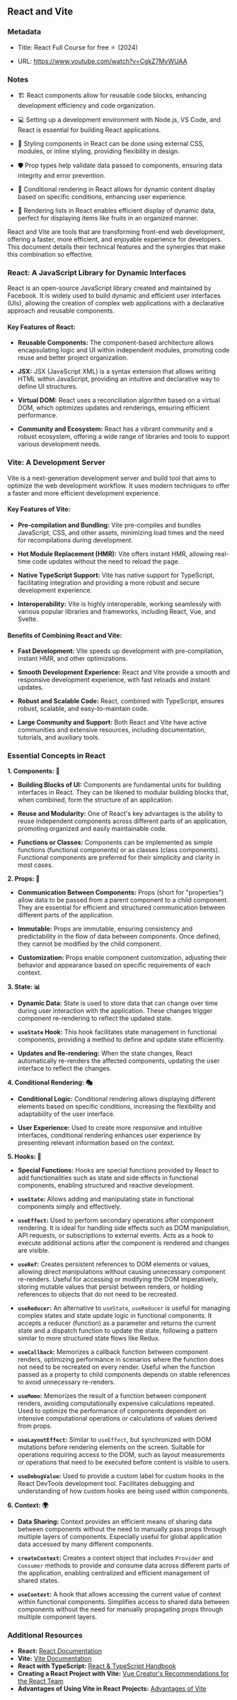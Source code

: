 ## React and Vite


### Metadata

- Title: React Full Course for free ⚛️ (2024)

- URL: https://www.youtube.com/watch?v=CgkZ7MvWUAA

### Notes

- 🏗 React components allow for reusable code blocks, enhancing development efficiency and code organization.

- 💻 Setting up a development environment with Node.js, VS Code, and React is essential for building React applications.

- 🎨 Styling components in React can be done using external CSS, modules, or inline styling, providing flexibility in design.

- 🛡 Prop types help validate data passed to components, ensuring data integrity and error prevention.

- 🔄 Conditional rendering in React allows for dynamic content display based on specific conditions, enhancing user experience.

- 🍇 Rendering lists in React enables efficient display of dynamic data, perfect for displaying items like fruits in an organized manner.


React and Vite are tools that are transforming front-end web development, offering a faster, more efficient, and enjoyable experience for developers. This document details their technical features and the synergies that make this combination so effective.

### React: A JavaScript Library for Dynamic Interfaces

React is an open-source JavaScript library created and maintained by Facebook. It is widely used to build dynamic and efficient user interfaces (UIs), allowing the creation of complex web applications with a declarative approach and reusable components.

#### Key Features of React:

* **Reusable Components:** The component-based architecture allows encapsulating logic and UI within independent modules, promoting code reuse and better project organization.

* **JSX:** JSX (JavaScript XML) is a syntax extension that allows writing HTML within JavaScript, providing an intuitive and declarative way to define UI structures.

* **Virtual DOM:** React uses a reconciliation algorithm based on a virtual DOM, which optimizes updates and renderings, ensuring efficient performance.

* **Community and Ecosystem:** React has a vibrant community and a robust ecosystem, offering a wide range of libraries and tools to support various development needs.

### Vite: A Development Server

Vite is a next-generation development server and build tool that aims to optimize the web development workflow. It uses modern techniques to offer a faster and more efficient development experience.

#### Key Features of Vite:

* **Pre-compilation and Bundling:** Vite pre-compiles and bundles JavaScript, CSS, and other assets, minimizing load times and the need for recompilations during development.

* **Hot Module Replacement (HMR):** Vite offers instant HMR, allowing real-time code updates without the need to reload the page.

* **Native TypeScript Support:** Vite has native support for TypeScript, facilitating integration and providing a more robust and secure development experience.

* **Interoperability:** Vite is highly interoperable, working seamlessly with various popular libraries and frameworks, including React, Vue, and Svelte.

#### Benefits of Combining React and Vite:

* **Fast Development:** Vite speeds up development with pre-compilation, instant HMR, and other optimizations.

* **Smooth Development Experience:** React and Vite provide a smooth and responsive development experience, with fast reloads and instant updates.

* **Robust and Scalable Code:** React, combined with TypeScript, ensures robust, scalable, and easy-to-maintain code.

* **Large Community and Support:** Both React and Vite have active communities and extensive resources, including documentation, tutorials, and auxiliary tools.

### Essential Concepts in React

**1. Components: 🧩**

- **Building Blocks of UI:** Components are fundamental units for building interfaces in React. They can be likened to modular building blocks that, when combined, form the structure of an application.

- **Reuse and Modularity:** One of React's key advantages is the ability to reuse independent components across different parts of an application, promoting organized and easily maintainable code.

- **Functions or Classes:** Components can be implemented as simple functions (functional components) or as classes (class components). Functional components are preferred for their simplicity and clarity in most cases.

**2. Props: 🎁**

- **Communication Between Components:** Props (short for "properties") allow data to be passed from a parent component to a child component. They are essential for efficient and structured communication between different parts of the application.

- **Immutable:** Props are immutable, ensuring consistency and predictability in the flow of data between components. Once defined, they cannot be modified by the child component.

- **Customization:** Props enable component customization, adjusting their behavior and appearance based on specific requirements of each context.

**3. State: 📊**

- **Dynamic Data:** State is used to store data that can change over time during user interaction with the application. These changes trigger component re-rendering to reflect the updated state.

- **`useState` Hook:** This hook facilitates state management in functional components, providing a method to define and update state efficiently.

- **Updates and Re-rendering:** When the state changes, React automatically re-renders the affected components, updating the user interface to reflect the changes.

**4. Conditional Rendering: 🎭**

- **Conditional Logic:** Conditional rendering allows displaying different elements based on specific conditions, increasing the flexibility and adaptability of the user interface.

- **User Experience:** Used to create more responsive and intuitive interfaces, conditional rendering enhances user experience by presenting relevant information based on the context.

**5. Hooks: 🎣**

- **Special Functions:** Hooks are special functions provided by React to add functionalities such as state and side effects in functional components, enabling structured and reactive development.

- **`useState`:** Allows adding and manipulating state in functional components simply and effectively.

- **`useEffect`:** Used to perform secondary operations after component rendering. It is ideal for handling side effects such as DOM manipulation, API requests, or subscriptions to external events. Acts as a hook to execute additional actions after the component is rendered and changes are visible.

- **`useRef`:** Creates persistent references to DOM elements or values, allowing direct manipulations without causing unnecessary component re-renders. Useful for accessing or modifying the DOM imperatively, storing mutable values that persist between renders, or holding references to objects that do not need to be recreated.

- **`useReducer`:** An alternative to `useState`, `useReducer` is useful for managing complex states and state update logic in functional components. It accepts a reducer (function) as a parameter and returns the current state and a dispatch function to update the state, following a pattern similar to more structured state flows like Redux.

- **`useCallback`:** Memorizes a callback function between component renders, optimizing performance in scenarios where the function does not need to be recreated on every render. Useful when the function passed as a property to child components depends on stable references to avoid unnecessary re-renders.

- **`useMemo`:** Memorizes the result of a function between component renders, avoiding computationally expensive calculations repeated. Used to optimize the performance of components dependent on intensive computational operations or calculations of values derived from props.

- **`useLayoutEffect`:** Similar to `useEffect`, but synchronized with DOM mutations before rendering elements on the screen. Suitable for operations requiring access to the DOM, such as layout measurements or operations that need to be executed before content is visible to users.

- **`useDebugValue`:** Used to provide a custom label for custom hooks in the React DevTools development tool. Facilitates debugging and understanding of how custom hooks are being used within components.

**6. Context: 🌍**

- **Data Sharing:** Context provides an efficient means of sharing data between components without the need to manually pass props through multiple layers of components. Especially useful for global application data accessed by many different components.

- **`createContext`:** Creates a context object that includes `Provider` and `Consumer` methods to provide and consume data across different parts of the application, enabling centralized and efficient management of shared states.

- **`useContext`:** A hook that allows accessing the current value of context within functional components. Simplifies access to shared data between components without the need for manually propagating props through multiple component layers.

### Additional Resources

* **React:** [React Documentation](https://react.dev/)
* **Vite:** [Vite Documentation](https://vitejs.dev/)
* **React with TypeScript:** [React & TypeScript Handbook](https://www.typescriptlang.org/docs/handbook/react.html)
* **Creating a React Project with Vite:** [Vue Creator's Recommendations for the React Team](https://levelup.gitconnected.com/evan-you-tells-react-team-you-should-recommend-vite-over-create-react-app-for-react-developers-e73aa4a789f)
* **Advantages of Using Vite in React Projects:** [Advantages of Vite](https://medium.com/@Rowsan_A/advantages-of-using-vite-in-react-js-projects-3cc599e8bc0f)


